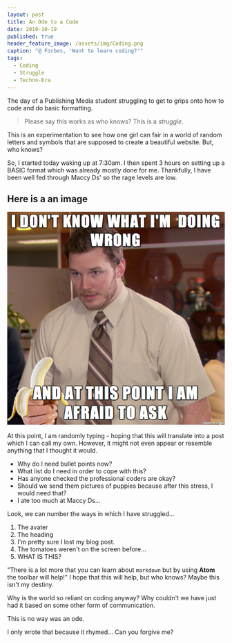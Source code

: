 ```yaml
---
layout: post
title: An Ode to a Code
date: 2019-10-19
published: true
header_feature_image: /assets/img/Coding.png
caption: "@ Forbes, 'Want to learn coding?'"
tags:
  - Coding
  - Struggle
  - Techno-Era
---
```


The day of a Publishing Media student struggling to get to grips onto how to code and do basic formatting.

> Please say this works as who knows? This is a _struggle_.

This is an experimentation to see how one girl can fair in a world of random letters and symbols that are supposed to create a beautiful website. But, who knows?

So, I started today waking up at 7:30am. I then spent 3 hours on setting up a BASIC format which was already mostly done for me. Thankfully, I have been well fed through Maccy Ds' so the rage levels are low.
## Here is a an image

[![My Current Reaction](/assets/img/Confusion.png)](/assets/img/Confusion.png)

At this point, I am randomly typing - hoping that this will translate into a post which I can call my own. However, it might not even appear or resemble anything that I thought it would.
* Why do I need bullet points now?
* What list do I need in order to cope with this?
* Has anyone checked the professional coders are okay?
* Should we send them pictures of puppies because after this stress, I would need that?
* I ate too much at Maccy Ds...

Look, we can number the ways in which I have struggled...
1. The avater
2. The heading
3. I'm pretty sure I lost my blog post.
4. The tomatoes weren't on the screen before...
5. WHAT IS THIS?

"There is a lot more that you can learn about `markdown` but by using **Atom** the toolbar will help!"
I hope that this will help, but who knows? Maybe this isn't my destiny.

Why is the world so reliant on coding anyway? Why couldn't we have just had it based on some other form of communication.

This is no way was an ode.

I only wrote that because it rhymed...
Can you forgive me?
